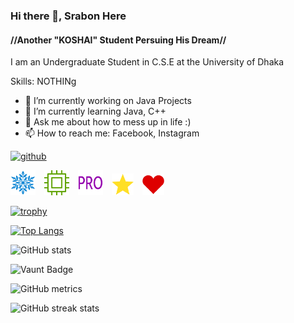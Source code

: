 ### Hi there 👋, Srabon Here
#### //Another "KOSHAI" Student Persuing His Dream//
I am an Undergraduate Student in C.S.E at the University of Dhaka

Skills: NOTHINg

- 🔭 I’m currently working on Java Projects 
- 🌱 I’m currently learning Java, C++ 
- 💬 Ask me about how to mess up in life :) 
- 📫 How to reach me: Facebook, Instagram 


[<img src='https://cdn.jsdelivr.net/npm/simple-icons@3.0.1/icons/github.svg' alt='github' height='40'>](https://github.com/srabonAich)  

<a href='https://archiveprogram.github.com/'><img src='https://raw.githubusercontent.com/acervenky/animated-github-badges/master/assets/acbadge.gif' width='40' height='40'></a> <a href='https://docs.github.com/en/developers'><img src='https://raw.githubusercontent.com/acervenky/animated-github-badges/master/assets/devbadge.gif' width='40' height='40'></a> <a href='https://github.com/pricing'><img src='https://raw.githubusercontent.com/acervenky/animated-github-badges/master/assets/pro.gif' width='40' height='40'></a> <a href='https://stars.github.com/'><img src='https://raw.githubusercontent.com/acervenky/animated-github-badges/master/assets/starbadge.gif' width='35' height='35'></a> <a href='https://docs.github.com/en/github/supporting-the-open-source-community-with-github-sponsors'><img src='https://raw.githubusercontent.com/acervenky/animated-github-badges/master/assets/sponsorbadge.gif' width='35' height='35'></a> 

[![trophy](https://github-profile-trophy.vercel.app/?username=srabonAich)](https://github.com/ryo-ma/github-profile-trophy)

[![Top Langs](https://github-readme-stats.vercel.app/api/top-langs/?username=srabonAich)](https://github.com/anuraghazra/github-readme-stats)

![GitHub stats](https://github-readme-stats.vercel.app/api?username=srabonAich&show_icons=true)  

![Vaunt Badge](https://api.vaunt.dev/v1/github/entities/srabonAich/contributions?format=svg&private=false)  

![GitHub metrics](https://metrics.lecoq.io/srabonAich)  

![GitHub streak stats](https://streak-stats.demolab.com/?user=srabonAich)  

